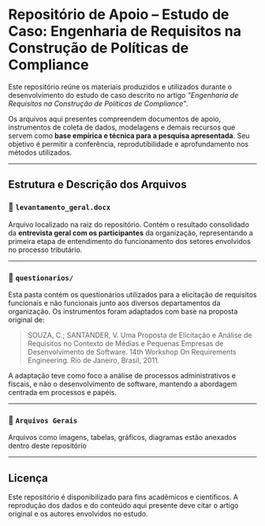 # Repositório de Apoio – Estudo de Caso: Engenharia de Requisitos na Construção de Políticas de Compliance

Este repositório reúne os materiais produzidos e utilizados durante o desenvolvimento do estudo de caso descrito no artigo _"Engenharia de Requisitos na Construção de Políticas de Compliance"_.

Os arquivos aqui presentes compreendem documentos de apoio, instrumentos de coleta de dados, modelagens e demais recursos que servem como **base empírica e técnica para a pesquisa apresentada**. Seu objetivo é permitir a conferência, reprodutibilidade e aprofundamento nos métodos utilizados.

---

## Estrutura e Descrição dos Arquivos

### 📄 `levantamento_geral.docx`
Arquivo localizado na raiz do repositório. Contém o resultado consolidado da **entrevista geral com os participantes** da organização, representando a primeira etapa de entendimento do funcionamento dos setores envolvidos no processo tributário.

---

### 📁 `questionarios/`
Esta pasta contém os questionários utilizados para a elicitação de requisitos funcionais e não funcionais junto aos diversos departamentos da organização. Os instrumentos foram adaptados com base na proposta original de:

> SOUZA, C.; SANTANDER, V. Uma Proposta de Elicitação e Análise de Requisitos no Contexto de Médias e Pequenas Empresas de Desenvolvimento de Software. 14th Workshop On Requirements Engineering. Rio de Janeiro, Brasil, 2011.

A adaptação teve como foco a análise de processos administrativos e fiscais, e não o desenvolvimento de software, mantendo a abordagem centrada em processos e papéis.

---

### 📄 `Arquivos Gerais`
Arquivos como imagens, tabelas, gráficos, diagramas estão anexados dentro deste repositório

---

## Licença

Este repositório é disponibilizado para fins acadêmicos e científicos. A reprodução dos dados e do conteúdo aqui presente deve citar o artigo original e os autores envolvidos no estudo.
